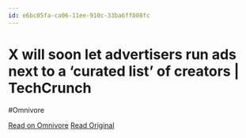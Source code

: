 ```yaml
---
id: e6bc05fa-ca06-11ee-910c-33ba6ff808fc
---
```


# X will soon let advertisers run ads next to a ‘curated list’ of creators | TechCrunch
#Omnivore

[Read on Omnivore](https://omnivore.app/me/x-will-soon-let-advertisers-run-ads-next-to-a-curated-list-of-cr-18d9fde158f)
[Read Original](https://techcrunch.com/2024/02/12/x-will-soon-let-advertisers-run-ads-next-to-a-curated-list-of-creators/)

